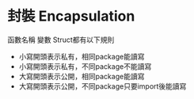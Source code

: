 # 封裝 Encapsulation
函數名稱 變數 Struct都有以下規則
* 小寫開頭表示私有，相同package能讀寫
* 小寫開頭表示私有，不同package不能讀寫
* 大寫開頭表示公開，相同package能讀寫
* 大寫開頭表示公開，不同package只要import後能讀寫





